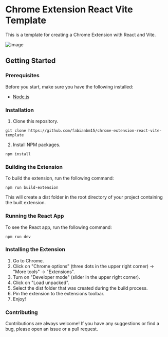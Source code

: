 # Chrome Extension React Vite Template
This is a template for creating a Chrome Extension with React and Vite.

![image](https://user-images.githubusercontent.com/115187369/233844292-847e58c4-8c6e-415d-a092-33526dc38a76.png)

## Getting Started
### Prerequisites
Before you start, make sure you have the following installed:
- [Node.js](https://nodejs.org/en)
### Installation
1. Clone this repository.

`git clone https://github.com/fabianbm15/chrome-extension-react-vite-template`

2. Install NPM packages.

`npm install`

### Building the Extension
To build the extension, run the following command:

`npm run build-extension`

This will create a dist folder in the root directory of your project containing the built extension.

### Running the React App
To see the React app, run the following command:

`npm run dev`

### Installing the Extension
1. Go to Chrome.
2. Click on "Chrome options" (three dots in the upper right corner) -> "More tools" -> "Extensions".
3. Turn on "Developer mode" (slider in the upper right corner).
4. Click on "Load unpacked".
5. Select the dist folder that was created during the build process.
6. Pin the extension to the extensions toolbar.
7. Enjoy!

### Contributing
Contributions are always welcome! If you have any suggestions or find a bug, please open an issue or a pull request.
